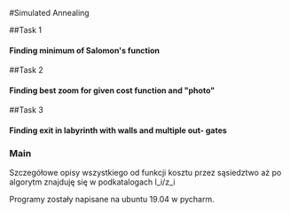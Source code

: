 #Simulated Annealing

##Task 1
#### Finding minimum of Salomon's function
##Task 2
#### Finding best zoom for given cost function and "photo"
##Task 3
#### Finding exit in labyrinth with walls and multiple out- gates

### Main
Szczegółowe opisy wszystkiego od funkcji kosztu przez sąsiedztwo aż po algorytm znajduję się w podkatalogach l_i/z_i

Programy zostały napisane na ubuntu 19.04 w pycharm.
 